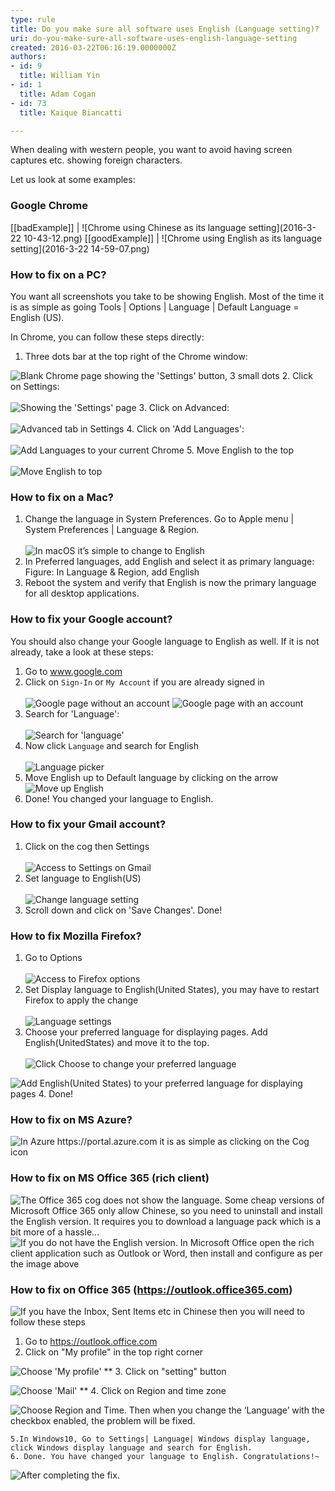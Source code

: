 ```yaml
---
type: rule
title: Do you make sure all software uses English (Language setting)?
uri: do-you-make-sure-all-software-uses-english-language-setting
created: 2016-03-22T06:16:19.0000000Z
authors:
- id: 9
  title: William Yin
- id: 1
  title: Adam Cogan
- id: 73
  title: Kaique Biancatti

---
```


When dealing with western people, you want to avoid having screen captures etc. showing foreign characters.

Let us look at some examples:
 
### Google Chrome

[[badExample]]
| ![Chrome using Chinese as its language setting](2016-3-22 10-43-12.png)
[[goodExample]]
| ![Chrome using English as its language setting](2016-3-22 14-59-07.png)
### How to fix on a PC?


You want all screenshots you take to be showing English. Most of the time it is as simple as going Tools | Options | Language | Default Language = English (US).

In Chrome, you can follow these steps directly:

1. Three dots bar at the top right of the Chrome window: <br>          

![Blank Chrome page showing the 'Settings' button, 3 small dots](chroooome.jpg)
2. Click on Settings: <br>      
![Showing the 'Settings' page](ssw12.png)
3. Click on Advanced: <br>      
![Advanced tab in Settings](ssw13.png)
4. Click on 'Add Languages': <br>      
![Add Languages to your current Chrome](ssw14.png)
5. Move English to the top <br>      
![Move English to top](ChromeEnOnTop.png)


### How to fix on a Mac?

1. Change the language in System Preferences. Go to Apple menu | System Preferences | Language & Region. <br>      
![In macOS it’s simple to change to English](WX20180906-111514@2x.png)
2. In Preferred languages, add English and select it as primary language: <br>       Figure: In Language & Region, add English
3. Reboot the system and verify that English is now the primary language for all desktop applications.


### How to fix your Google account?

You should also change your Google language to English as well. If it is not already, take a look at these steps:

1. Go to www.google.com
2. Click on `Sign-In` or `My Account` if you are already signed in <br>      
![Google page without an account](ssw1.png)
![Google page with an account](ssw2.png)
3. Search for 'Language': <br>      
![Search for 'language'](GoogleAccountSearch.png)
4. Now click `Language` and search for English <br>      
![Language picker](GoogleAccountAdd.png)
5. Move English up to Default language by clicking on the arrow<br>
![Move up English](GoogleAccountMoveUp.png)
6. Done! You changed your language to English.


### How to fix your Gmail account?

1. Click on the cog then Settings <br>      
![Access to Settings on Gmail](Gmail1.png)
2. Set language to English(US) <br>      
![Change language setting](Gmail2.png)
3. Scroll down and click on 'Save Changes'. Done!


### How to fix Mozilla Firefox?


1. Go to Options <br>      
![Access to Firefox options](Firefox1.png)
2. Set Display language to English(United States), you may have to restart Firefox to apply the change <br>      
![Language settings](Firefox2.png)
3. Choose your preferred language for displaying pages. Add English(UnitedStates) and move it to the top. <br>      
![Click Choose to change your preferred language](Firefox3a.png)

![Add English](Firefox3.png)(United States) to your preferred language for displaying pages
4. Done!


### How to fix on MS Azure?

![In Azure https://portal.azure.com it is as simple as clicking on the Cog icon](Azure.png)
### How to fix on MS Office 365 (rich client)



![The Office 365 cog does not show the language. Some cheap versions of Microsoft Office 365 only allow Chinese, so you need to uninstall and install the English version. It requires you to download a language pack which is a bit more of a hassle...](office365.png)
![If you do not have the English version. In Microsoft Office open the rich client application such as Outlook or Word, then install and configure as per the image above](3.png)
### How to fix on Office 365 (https://outlook.office365.com)



![If you have the Inbox, Sent Items etc in Chinese then you will need to follow these steps](screenshot.png)

   1. Go to https://outlook.office.com
   2. Click on "My profile" in the top right corner

![Choose 'My profile'](screenshot-step1.png)
**   3. Click on "setting" button

![Choose 'Mail'](screenshot-step2.png)
**    4. Click on Region and time zone

![Choose Region and Time. Then when you change the ‘Language’ with the checkbox enabled, the problem will be fixed.](screenshot-step3.png)

    5.In Windows10, Go to Settings| Language| Windows display language, click Windows display language and search for English.
    6. Done. You have changed your language to English. Congratulations!~

![After completing the fix.](screenshot-finished.png)
